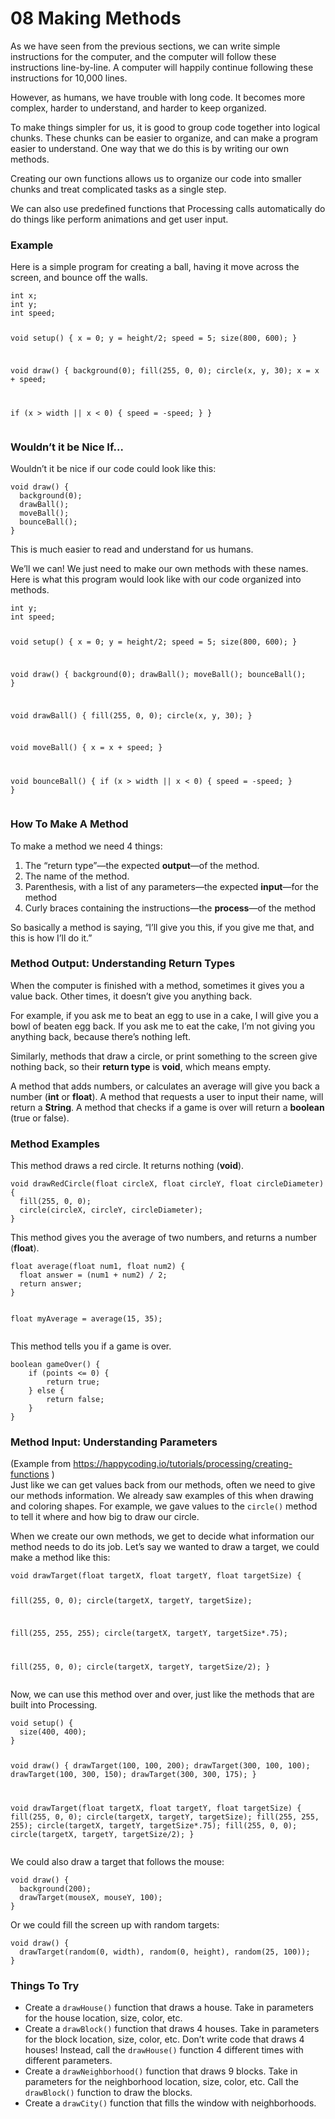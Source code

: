 <!DOCTYPE html>
<html>

<head>
  <meta charset="utf-8">
  <meta name="viewport" content="width=device-width, initial-scale=1.0">
  <title>08 Making Methods</title>
  <link rel="stylesheet" href="https://stackedit.io/style.css" />
</head>

<body class="stackedit">
  <div class="stackedit__html"><h1 id="making-methods">08 Making Methods</h1>
<p>As we have seen from the previous sections, we can write simple instructions for the computer, and the computer will follow these instructions line-by-line. A computer will happily continue following these instructions for 10,000 lines.</p>
<p>However, as humans, we have trouble with long code. It becomes more complex, harder to understand, and harder to keep organized.</p>
<p>To make things simpler for us, it is good to group code together into logical chunks. These chunks can be easier to organize, and can make a program easier to understand. One way that we do this is by writing our own methods.</p>
<p>Creating our own functions allows us to organize our code into smaller chunks and treat complicated tasks as a single step.</p>
<p>We can also use predefined functions that Processing calls automatically do do things like perform animations and get user input.</p>
<h3 id="example">Example</h3>
<p>Here is a simple program for creating a ball, having it move across the screen, and bounce off the walls.</p>
<pre><code>int x;
int y;
int speed;

void setup() {
  x = 0;
  y = height/2;
  speed = 5;
  size(800, 600);
}

void draw() {
  background(0);
  fill(255, 0, 0);
  circle(x, y, 30);
  x = x + speed;
  
  if (x &gt; width || x &lt; 0) {
    speed = -speed;
  }
}
</code></pre>
<h3 id="wouldnt-it-be-nice-if...">Wouldn’t it be Nice If…</h3>
<p>Wouldn’t it be nice if our code could look like this:</p>
<pre><code>void draw() {
  background(0);
  drawBall();
  moveBall();
  bounceBall();
}
</code></pre>
<p>This is much easier to read and understand for us humans.</p>
<p>We’ll we can! We just need to make our own methods with these names. Here is what this program would look like with our code organized into methods.</p>
<pre><code>int y;
int speed;

void setup() {
  x = 0;
  y = height/2;
  speed = 5;
  size(800, 600);
}

void draw() {
  background(0);
  drawBall();
  moveBall();
  bounceBall();
}

void drawBall() {
  fill(255, 0, 0);
  circle(x, y, 30);
}

void moveBall() {
   x = x + speed;
}

void bounceBall() {
    if (x &gt; width || x &lt; 0) {
    speed = -speed;
  }
}
</code></pre>
<h3 id="how-to-make-a-method">How To Make A Method</h3>
<p>To make a method we need 4 things:</p>
<ol>
<li>The “return type”—the expected <strong>output</strong>—of the method.</li>
<li>The name of the method.</li>
<li>Parenthesis, with a list of any parameters—the expected <strong>input</strong>—for the method</li>
<li>Curly braces containing the instructions—the <strong>process</strong>—of the method</li>
</ol>
<p>So basically a method is saying, “I’ll give you this, if you give me that, and this is how I’ll do it.”</p>
<h3 id="method-output-understanding-return-types">Method Output: Understanding Return Types</h3>
<p>When the computer is finished with a method, sometimes it gives you a value back. Other times, it doesn’t give you anything back.</p>
<p>For example, if you ask me to beat an egg to use in a cake, I will give you a bowl of beaten egg back. If you ask me to eat the cake, I’m not giving you anything back, because there’s nothing left.</p>
<p>Similarly, methods that draw a circle, or print something to the screen give nothing back, so their <strong>return type</strong> is <strong>void</strong>, which means empty.</p>
<p>A method that adds numbers, or calculates an average will give you back a number (<strong>int</strong> or <strong>float</strong>). A method that requests a user to input their name, will return a <strong>String</strong>. A method that checks if a game is over will return a <strong>boolean</strong> (true or false).</p>
<h3 id="method-examples">Method Examples</h3>
<p>This method draws a red circle. It returns nothing (<strong>void</strong>).</p>
<pre><code>void drawRedCircle(float circleX, float circleY, float circleDiameter){
  fill(255, 0, 0);
  circle(circleX, circleY, circleDiameter);
}
</code></pre>
<p>This method gives you the average of two numbers, and returns a number (<strong>float</strong>).</p>
<pre><code>float average(float num1, float num2) {
  float answer = (num1 + num2) / 2;
  return answer;
}

float myAverage = average(15, 35); 
</code></pre>
<p>This method tells you if a game is over.</p>
<pre><code>boolean gameOver() {
	if (points &lt;= 0) {
    	return true;
	} else {
		return false;
	}
}
</code></pre>
<h3 id="method-input-understanding-parameters">Method Input: Understanding Parameters</h3>
<p>(Example from <a href="https://happycoding.io/tutorials/processing/creating-functions">https://happycoding.io/tutorials/processing/creating-functions</a> )<br>
Just like we can get values back from our methods, often we need to give our methods information. We already saw examples of this when drawing and coloring shapes. For example, we gave values to the <code>circle()</code> method to tell it where and how big to draw our circle.</p>
<p>When we create our own methods, we get to decide what information our method needs to do its job. Let’s say we wanted to draw a target, we could make a method like this:</p>
<pre><code>void drawTarget(float targetX, float targetY, float targetSize) {

  fill(255, 0, 0);
  circle(targetX, targetY, targetSize);

  fill(255, 255, 255);
  circle(targetX, targetY, targetSize*.75);

  fill(255, 0, 0);
  circle(targetX, targetY, targetSize/2);
}
</code></pre>
<p>Now, we can use this method over and over, just like the methods that are built into Processing.</p>
<pre><code>void setup() {
  size(400, 400);
}

void draw() {
  drawTarget(100, 100, 200);
  drawTarget(300, 100, 100);
  drawTarget(100, 300, 150);
  drawTarget(300, 300, 175);
}

void drawTarget(float targetX, float targetY, float targetSize) {
  fill(255, 0, 0);
  circle(targetX, targetY, targetSize);
  fill(255, 255, 255);
  circle(targetX, targetY, targetSize*.75);
  fill(255, 0, 0);
  circle(targetX, targetY, targetSize/2);
}
</code></pre>
<p>We could also draw a target that follows the mouse:</p>
<pre><code>void draw() {
  background(200);
  drawTarget(mouseX, mouseY, 100);
}
</code></pre>
<p>Or we could fill the screen up with random targets:</p>
<pre><code>void draw() {
  drawTarget(random(0, width), random(0, height), random(25, 100));
}
</code></pre>
<h3 id="things-to-try">Things To Try</h3>
<ul>
<li>Create a  <code>drawHouse()</code>  function that draws a house. Take in parameters for the house location, size, color, etc.</li>
<li>Create a  <code>drawBlock()</code>  function that draws 4 houses. Take in parameters for the block location, size, color, etc. Don’t write code that draws 4 houses! Instead, call the  <code>drawHouse()</code>  function 4 different times with different parameters.</li>
<li>Create a  <code>drawNeighborhood()</code>  function that draws 9 blocks. Take in parameters for the neighborhood location, size, color, etc. Call the  <code>drawBlock()</code>  function to draw the blocks.</li>
<li>Create a  <code>drawCity()</code>  function that fills the window with neighborhoods.</li>
</ul>
</div>
</body>

</html>
